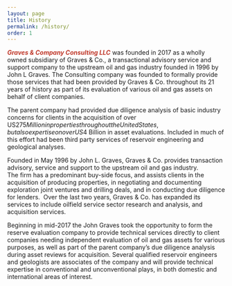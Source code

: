 ```yaml
---
layout: page
title: History
permalink: /history/
order: 1
---
```

<span style="color:#c0392b">**_Graves & Company Consulting LLC_**</span> was founded in 2017 as a wholly owned subsidiary of Graves & Co., a transactional advisory service and support company to the upstream oil and gas industry founded in 1996 by John L Graves.  The Consulting company was founded to formally provide those services that had been provided by Graves & Co. throughout its 21 years of history as part of its evaluation of various oil and gas assets on behalf of client companies.

The parent company had provided due diligence analysis of basic industry concerns for clients in the acquisition of over US$275 Million in properties throughout the United States, but also expertise on over US$4 Billion in asset evaluations.  Included in much of this effort had been third party services of reservoir engineering and geological analyses.

Founded in May 1996 by John L. Graves, Graves & Co. provides transaction advisory, service and support to the upstream oil and gas industry.  The firm has a predominant buy-side focus, and assists clients in the acquisition of producing properties, in negotiating and documenting exploration joint ventures and drilling deals, and in conducting due diligence for lenders.  Over the last two years, Graves & Co. has expanded its services to include oilfield service sector research and analysis, and acquisition services.

Beginning in mid-2017 the John Graves took the opportunity to form the reserve evaluation company to provide technical services directly to client companies needing independent evaluation of oil and gas assets for various purposes, as well as part of the parent company’s due diligence analysis during asset reviews for acquisition.  Several qualified reservoir engineers and geologists are associates of the company and will provide technical expertise in conventional and unconventional plays, in both domestic and international areas of interest.

